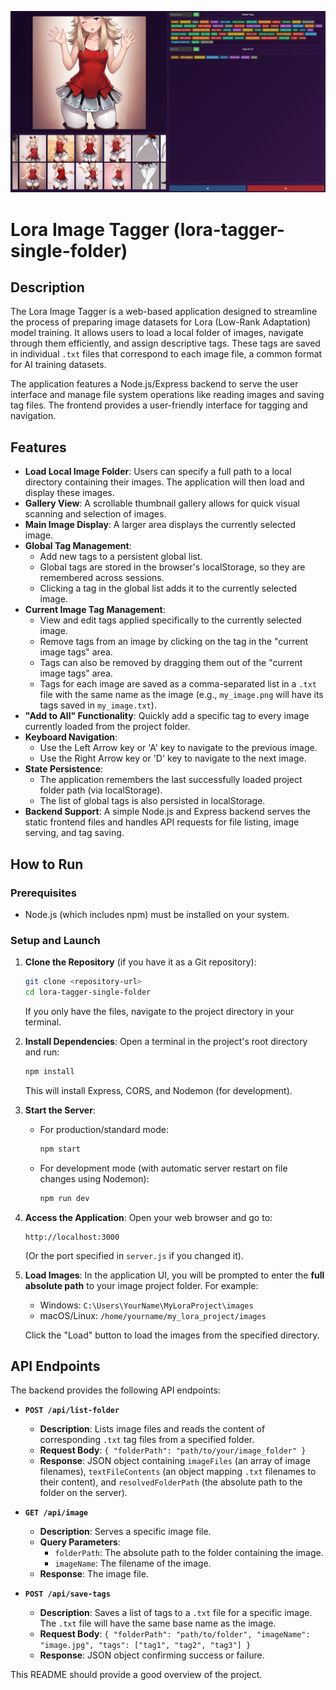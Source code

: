 ![](sample.png)

# Lora Image Tagger (lora-tagger-single-folder)

## Description

The Lora Image Tagger is a web-based application designed to streamline the process of preparing image datasets for Lora (Low-Rank Adaptation) model training. It allows users to load a local folder of images, navigate through them efficiently, and assign descriptive tags. These tags are saved in individual `.txt` files that correspond to each image file, a common format for AI training datasets.

The application features a Node.js/Express backend to serve the user interface and manage file system operations like reading images and saving tag files. The frontend provides a user-friendly interface for tagging and navigation.

## Features

*   **Load Local Image Folder**: Users can specify a full path to a local directory containing their images. The application will then load and display these images.
*   **Gallery View**: A scrollable thumbnail gallery allows for quick visual scanning and selection of images.
*   **Main Image Display**: A larger area displays the currently selected image.
*   **Global Tag Management**:
    *   Add new tags to a persistent global list.
    *   Global tags are stored in the browser's localStorage, so they are remembered across sessions.
    *   Clicking a tag in the global list adds it to the currently selected image.
*   **Current Image Tag Management**:
    *   View and edit tags applied specifically to the currently selected image.
    *   Remove tags from an image by clicking on the tag in the "current image tags" area.
    *   Tags can also be removed by dragging them out of the "current image tags" area.
    *   Tags for each image are saved as a comma-separated list in a `.txt` file with the same name as the image (e.g., `my_image.png` will have its tags saved in `my_image.txt`).
*   **"Add to All" Functionality**: Quickly add a specific tag to every image currently loaded from the project folder.
*   **Keyboard Navigation**:
    *   Use the Left Arrow key or 'A' key to navigate to the previous image.
    *   Use the Right Arrow key or 'D' key to navigate to the next image.
*   **State Persistence**:
    *   The application remembers the last successfully loaded project folder path (via localStorage).
    *   The list of global tags is also persisted in localStorage.
*   **Backend Support**: A simple Node.js and Express backend serves the static frontend files and handles API requests for file listing, image serving, and tag saving.

## How to Run

### Prerequisites

*   Node.js (which includes npm) must be installed on your system.

### Setup and Launch

1.  **Clone the Repository** (if you have it as a Git repository):
    ```bash
    git clone <repository-url>
    cd lora-tagger-single-folder
    ```
    If you only have the files, navigate to the project directory in your terminal.

2.  **Install Dependencies**:
    Open a terminal in the project's root directory and run:
    ```bash
    npm install
    ```
    This will install Express, CORS, and Nodemon (for development).

3.  **Start the Server**:
    *   For production/standard mode:
        ```bash
        npm start
        ```
    *   For development mode (with automatic server restart on file changes using Nodemon):
        ```bash
        npm run dev
        ```

4.  **Access the Application**:
    Open your web browser and go to:
    ```
    http://localhost:3000
    ```
    (Or the port specified in `server.js` if you changed it).

5.  **Load Images**:
    In the application UI, you will be prompted to enter the **full absolute path** to your image project folder. For example:
    *   Windows: `C:\Users\YourName\MyLoraProject\images`
    *   macOS/Linux: `/home/yourname/my_lora_project/images`

    Click the "Load" button to load the images from the specified directory.

## API Endpoints

The backend provides the following API endpoints:

*   **`POST /api/list-folder`**
    *   **Description**: Lists image files and reads the content of corresponding `.txt` tag files from a specified folder.
    *   **Request Body**: `{ "folderPath": "path/to/your/image_folder" }`
    *   **Response**: JSON object containing `imageFiles` (an array of image filenames), `textFileContents` (an object mapping `.txt` filenames to their content), and `resolvedFolderPath` (the absolute path to the folder on the server).

*   **`GET /api/image`**
    *   **Description**: Serves a specific image file.
    *   **Query Parameters**:
        *   `folderPath`: The absolute path to the folder containing the image.
        *   `imageName`: The filename of the image.
    *   **Response**: The image file.

*   **`POST /api/save-tags`**
    *   **Description**: Saves a list of tags to a `.txt` file for a specific image. The `.txt` file will have the same base name as the image.
    *   **Request Body**: `{ "folderPath": "path/to/folder", "imageName": "image.jpg", "tags": ["tag1", "tag2", "tag3"] }`
    *   **Response**: JSON object confirming success or failure.

This README should provide a good overview of the project.
```
